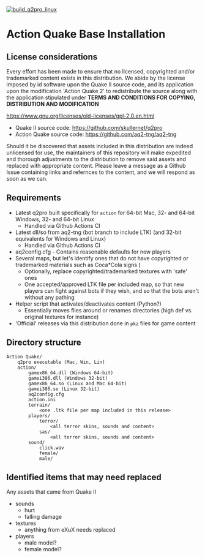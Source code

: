 [![build_q2pro_linux](https://github.com/actionquake/distrib/actions/workflows/build_q2pro_linux.yaml/badge.svg)](https://github.com/actionquake/distrib/actions/workflows/build_q2pro_linux.yaml) 

# Action Quake Base Installation

## License considerations
Every effort has been made to ensure that no licensed, copyrighted and/or trademarked content exists in this distribution.  We abide by the license imposed by id software upon the Quake II source code, and its application upon the modification 'Action Quake 2' to redistribute the source along with the application stipulated under **TERMS AND CONDITIONS FOR COPYING, DISTRIBUTION AND MODIFICATION**

https://www.gnu.org/licenses/old-licenses/gpl-2.0.en.html

- Quake II source code: https://github.com/skullernet/q2pro
- Action Quake source code: https://github.com/aq2-tng/aq2-tng

Should it be discovered that assets included in this distribution are indeed unlicensed for use, the maintainers of this repository will make expedited and thorough adjustments to the distribution to remove said assets and replaced with appropriate content.  Please leave a message as a Github Issue containing links and refernces to the content, and we will respond as soon as we can.

## Requirements
* Latest q2pro built specifically for `action` for 64-bit Mac, 32- and 64-bit Windows, 32- and 64-bit Linux
    * Handled via Github Actions CI
* Latest dll/so from aq2-tng (bot branch to include LTK) (and 32-bit equivalents for Windows and Linux)
    * Handled via Github Actions CI
* aq2config.cfg - Contains reasonable defaults for new players
* Several maps, but let's identify ones that do not have copyrighted or trademarked materials such as Coca*Cola signs (
    * Optionally, replace copyrighted/trademarked textures with 'safe' ones
    * One accepted/approved LTK file per included map, so that new players can fight against bots if they wish, and so that the bots aren't without any pathing
* Helper script that activates/deactivates content (Python?)
    * Essentially moves files around or renames directories (high def vs. original textures for instance)
* 'Official' releases via this distribution done in `pkz` files for game content


## Directory structure
```
Action Quake/
    q2pro executable (Mac, Win, Lin)
    action/
        gamex86_64.dll (Windows 64-bit)
        gamei386.dll (Windows 32-bit)
        gamex86_64.so (Linux and Mac 64-bit)
        gamei386.so (Linux 32-bit)
        aq2config.cfg
        action.ini
        terrain/
            <one .ltk file per map included in this release>
        players/
            terror/
                <all terror skins, sounds and content>
            sas/
                <all terror skins, sounds and content>
        sound/
            click.wav
            female/
            male/
```

## Identified items that may need replaced
Any assets that came from Quake II
* sounds
    * hurt
    * falling damage
* textures
    * anything from eXuX needs replaced
* players
    * male model?
    * female model?